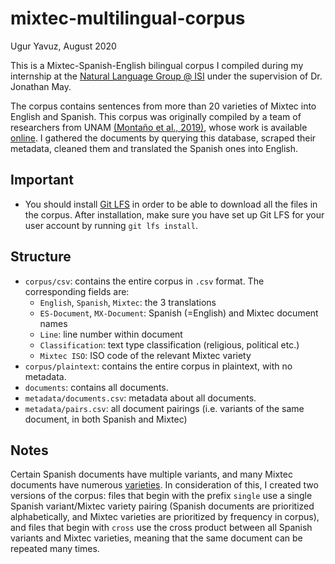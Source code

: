 # mixtec-multilingual-corpus
Ugur Yavuz, August 2020

This is a Mixtec-Spanish-English bilingual corpus I compiled during my internship at the [Natural Language Group @ ISI](https://nlg.isi.edu/) under the supervision of Dr. Jonathan May.

The corpus contains sentences from more than 20 varieties of Mixtec into English and Spanish. This corpus was originally compiled by a team of researchers from UNAM [(Montaño et al., 2019)](https://www.semanticscholar.org/paper/A-Mixtec-Spanish-Parallel-Corpus-Monta%C3%B1o-Sierra/391a89b6f373a9b28e96aac39ee241f808de9d82), whose work is available [online](http://www.geco.unam.mx/concordance_paralle). I gathered the documents by querying this database, scraped their metadata, cleaned them and translated the Spanish ones into English.

## Important

* You should install [Git LFS](https://git-lfs.github.com/) in order to be able to download all the files in the corpus. After installation, make sure you have set up Git LFS for your user account by running ``git lfs install``.

## Structure

* ``corpus/csv``: contains the entire corpus in ``.csv`` format. The corresponding fields are:
  * ``English``, ``Spanish``, ``Mixtec``: the 3 translations
  * ``ES-Document``, ``MX-Document``: Spanish (=English) and Mixtec document names
  * ``Line``: line number within document
  * ``Classification``: text type classification (religious, political etc.)
  * ``Mixtec ISO``: ISO code of the relevant Mixtec variety
* ``corpus/plaintext``: contains the entire corpus in plaintext, with no metadata.
* ``documents``: contains all documents.
* ``metadata/documents.csv``: metadata about all documents.
* ``metadata/pairs.csv``: all document pairings (i.e. variants of the same document, in both Spanish and Mixtec)

## Notes

Certain Spanish documents have multiple variants, and many Mixtec documents have numerous [varieties](https://en.wikipedia.org/wiki/Classification_of_Mixtec_languages). In consideration of this, I created two versions of the corpus: files that begin with the prefix ``single`` use a single Spanish variant/Mixtec variety pairing (Spanish documents are prioritized alphabetically, and Mixtec varieties are prioritized by frequency in corpus), and files that begin with ``cross`` use the cross product between all Spanish variants and Mixtec varieties, meaning that the same document can be repeated many times.
